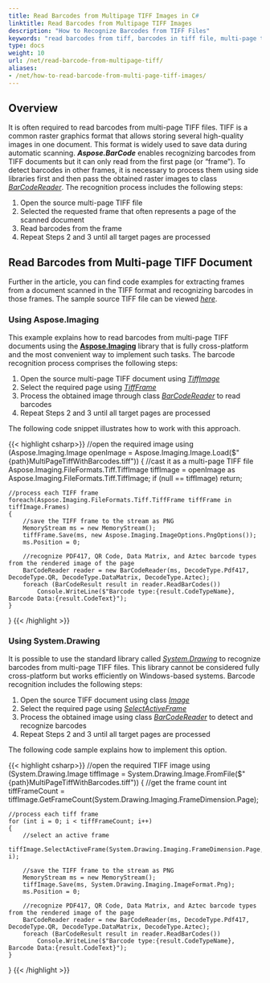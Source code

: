 ```yaml
---
title: Read Barcodes from Multipage TIFF Images in C#
linktitle: Read Barcodes from Multipage TIFF Images
description: "How to Recognize Barcodes from TIFF Files"
keywords: "read barcodes from tiff, barcodes in tiff file, multi-page tiff document, recognize barcode from tiff, find barcodes in tiff document"
type: docs
weight: 10
url: /net/read-barcode-from-multipage-tiff/
aliases:
- /net/how-to-read-barcode-from-multi-page-tiff-images/
---
```


## **Overview**

It is often required to read barcodes from multi-page TIFF files. TIFF is a common raster graphics format that allows storing several high-quality images in one document. This format is widely used to save data during automatic scanning.
***Aspose.BarCode*** enables recognizing barcodes from TIFF documents but it can only read from the first page (or “frame”). To detect barcodes in other frames, it is necessary to process them using side libraries first and then pass the obtained raster images to class [*BarCodeReader*](https://reference.aspose.com/barcode/net/aspose.barcode.barcoderecognition/barcodereader). The recognition process includes the following steps:
1.	Open the source multi-page TIFF file
2.	Selected the requested frame that often represents a page of the scanned document
3.	Read barcodes from the frame
4.	Repeat Steps 2 and 3 until all target pages are processed  


## **Read Barcodes from Multi-page TIFF Document**
Further in the article, you can find code examples for extracting frames from a document scanned in the TIFF format and recognizing barcodes in those frames. The sample source TIFF file can be viewed [*here*](multipagetiffwithbarcodes.tiff).

### **Using Aspose.Imaging**

This example explains how to read barcodes from multi-page TIFF documents using the [**Aspose.Imaging**](https://products.aspose.com/imaging/net/) library that is fully cross-platform and the most convenient way to implement such tasks. The barcode recognition process comprises the following steps:
1.	Open the source multi-page TIFF document using [*TiffImage*]( https://reference.aspose.com/imaging/net/aspose.imaging.fileformats.tiff/tiffimage/)
2.	Select the required page using [*TiffFrame*]( https://reference.aspose.com/imaging/net/aspose.imaging.fileformats.tiff/tiffframe/)
3.	Process the obtained image through class [*BarCodeReader*](https://reference.aspose.com/barcode/net/aspose.barcode.barcoderecognition/barcodereader) to read barcodes
4.	Repeat Steps 2 and 3 until all target pages are processed   
  
The following code snippet illustrates how to work with this approach.
  
{{< highlight csharp>}}
//open the required image
using (Aspose.Imaging.Image openImage = Aspose.Imaging.Image.Load($"{path}MultiPageTiffWithBarcodes.tiff"))
{
    //cast it as a multi-page TIFF file
    Aspose.Imaging.FileFormats.Tiff.TiffImage tiffImage = openImage as Aspose.Imaging.FileFormats.Tiff.TiffImage;
    if (null == tiffImage) return;

    //process each TIFF frame
    foreach(Aspose.Imaging.FileFormats.Tiff.TiffFrame tiffFrame in tiffImage.Frames)
    {
        //save the TIFF frame to the stream as PNG
        MemoryStream ms = new MemoryStream();
        tiffFrame.Save(ms, new Aspose.Imaging.ImageOptions.PngOptions());
        ms.Position = 0;

        //recognize PDF417, QR Code, Data Matrix, and Aztec barcode types from the rendered image of the page
        BarCodeReader reader = new BarCodeReader(ms, DecodeType.Pdf417, DecodeType.QR, DecodeType.DataMatrix, DecodeType.Aztec);
        foreach (BarCodeResult result in reader.ReadBarCodes())
            Console.WriteLine($"Barcode type:{result.CodeTypeName}, Barcode Data:{result.CodeText}");
    }
}
{{< /highlight >}}
  
### **Using System.Drawing**

It is possible to use the standard library called [*System.Drawing*](https://docs.microsoft.com/dotnet/api/system.drawing?view=netframework-4.8) to recognize barcodes from multi-page TIFF files. This library cannot be considered fully cross-platform but works efficiently on Windows-based systems. Barcode recognition includes the following steps:
1.	Open the source TIFF document using class [*Image*](https://docs.microsoft.com/dotnet/api/system.drawing.image)     
2.	Select the required page using [*SelectActiveFrame*]( https://docs.microsoft.com/dotnet/api/system.drawing.image.selectactiveframe)
3.	Process the obtained image using class [*BarCodeReader*](https://reference.aspose.com/barcode/net/aspose.barcode.barcoderecognition/barcodereader) to detect and recognize barcodes
4.	Repeat Steps 2 and 3 until all target pages are processed
  
The following code sample explains how to implement this option.
  
{{< highlight csharp>}}
//open the required TIFF image
using (System.Drawing.Image tiffImage = System.Drawing.Image.FromFile($"{path}MultiPageTiffWithBarcodes.tiff"))
{
    //get the frame count
    int tiffFrameCount = tiffImage.GetFrameCount(System.Drawing.Imaging.FrameDimension.Page);
    
    //process each tiff frame
    for (int i = 0; i < tiffFrameCount; i++)
    {
        //select an active frame
        tiffImage.SelectActiveFrame(System.Drawing.Imaging.FrameDimension.Page, i);
        
        //save the TIFF frame to the stream as PNG
        MemoryStream ms = new MemoryStream();
        tiffImage.Save(ms, System.Drawing.Imaging.ImageFormat.Png);
        ms.Position = 0;

        //recognize PDF417, QR Code, Data Matrix, and Aztec barcode types from the rendered image of the page
        BarCodeReader reader = new BarCodeReader(ms, DecodeType.Pdf417, DecodeType.QR, DecodeType.DataMatrix, DecodeType.Aztec);
        foreach (BarCodeResult result in reader.ReadBarCodes())
            Console.WriteLine($"Barcode type:{result.CodeTypeName}, Barcode Data:{result.CodeText}");
    }
}
{{< /highlight >}}
  
